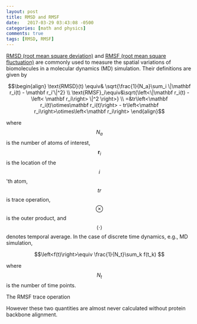 ```yaml
---
layout: post
title: RMSD and RMSF
date:   2017-03-29 03:43:08 -0500
categories: [math and physics]
comments: true
tags: [RMSD, RMSF]
---
```


[RMSD (root mean square deviation)](https://en.wikipedia.org/wiki/Root-mean-square_deviation) and [RMSF (root mean square fluctuation)](https://en.wikipedia.org/wiki/Root-mean-square_deviation_of_atomic_positions) are commonly used to measure the spatial variations of biomolecules in a molecular dynamics (MD) simulation.
Their definitions are given by 

$$\begin{align}
\text{RMSD}(t) \equiv& \sqrt{\frac{1}{N_a}\sum_i \|\mathbf r_i(t) - \mathbf r_i'\|^2} \\
\text{RMSF}_i\equiv&\sqrt{\left<\|\mathbf r_i(t) - \left< \mathbf r_i\right> \|^2 \right>} \\
=&tr\left<\mathbf r_i(t)\otimes\mathbf r_i(t)\right> - tr\left<\mathbf r_i\right>\otimes\left<\mathbf r_i\right>
\end{align}$$

where $$N_a$$ is the number of atoms of interest, $$\mathbf r_i$$ is the location of the $$i$$'th atom, $$tr$$ is trace operation, $$\otimes$$ is the outer product,
and $$\left<\cdot\right>$$ denotes temporal average.
In the case of discrete time dynamics, e.g., MD simulation,

$$\left<f(t)\right>\equiv \frac{1}{N_t}\sum_k f(t_k) $$

where $$N_t$$ is the number of time points.


The RMSF trace operation


However these two quantities are almost never calculated without protein backbone alignment.
